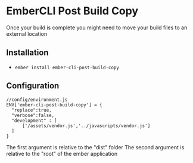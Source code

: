 # EmberCLI Post Build Copy

Once your build is complete you might need to move your build files to an external location

## Installation

* `ember install ember-cli-post-build-copy`

## Configuration

    //config/environment.js
    ENV['ember-cli-post-build-copy'] = {
      "replace":true,
      "verbose":false,
      "development" : [
          ['/assets/vendor.js','../javascripts/vendor.js']
      ]
    }

The first argument is relative to the "dist" folder
The second argument is relative to the "root" of the ember application
